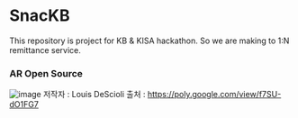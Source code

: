 # SnacKB
This repository is project for KB &amp; KISA hackathon. So we are making to 1:N remittance service.

### AR Open Source

![image](https://user-images.githubusercontent.com/22374750/60160496-72008680-9830-11e9-853a-60109f11d330.png)
저작자 : Louis DeScioli
출처 : https://poly.google.com/view/f7SU-dO1FG7
